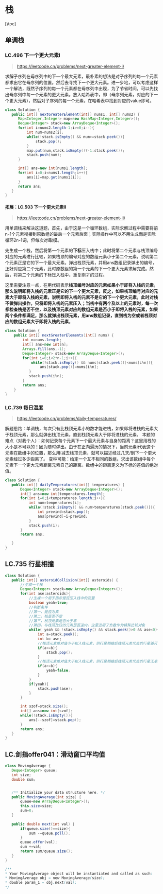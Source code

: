 # 栈
[\toc]
## 单调栈
### LC.496 下一个更大元素I
> https://leetcode.cn/problems/next-greater-element-i/

求解子序列在母序列中的下一个最大元素，最朴素的想法是对子序列的每一个元素都求出它在母序列的位置，然后去寻找下一个更大元素。进一步地，可以考虑这样一个解法，既然子序列的每一个元素都在母序列中出现，为了节省时间，可以先找出母序列中每一个元素的更大元素，放入哈希表中，即（母序列元素，对应的下一个更大元素），然后对子序列的每一个元素，在哈希表中找到对应的value即可。

 ```java
class Solution {
    public int[] nextGreaterElement(int[] nums1, int[] nums2) {
       Map<Integer,Integer> map=new HashMap<Integer,Integer>();
       Deque<Integer> stack=new ArrayDeque<Integer>();
       for(int i=nums2.length-1;i>=0;i--){
           int num=nums2[i];
           while(!stack.isEmpty() && num>=stack.peek()){
               stack.pop();
           }
           map.put(num,stack.isEmpty()?-1:stack.peek());
           stack.push(num);
       }

       int[] ans=new int[nums1.length];
       for(int i=0;i<nums1.length;i++){
           ans[i]=map.get(nums1[i]);
       }
       return ans;
    }
}
```
#### 拓展：LC.503 下一个更大元素II
> https://leetcode.cn/problems/next-greater-element-ii/

用单调栈来解决这道题，首先，由于这是一个循环数组，实际求解过程中需要将前n-1个元素衔接到原数组的最后一个元素后面；实际操作中可以不用生成而是实际循环2n-1词，但每次对i取模。

先生成一个栈，然后将第一个元素的**下标**压入栈中；此时将第二个元素与栈顶编号对应的元素进行比较，如果栈顶的编号对应的数组元素小于第二个元素，说明第二个元素正是它的下一个最大元素。弹出栈顶元素，并用ans数组记录弹出的编号，正好对应第二个元素，此时原数组的第一个元素的下一个更大元素求解完成。然后，将第二个元素的下标压入栈中，重复刚才的过程。

这里需要注意一点，在用代码表示**栈顶编号对应的元素如果小于即将入栈的元素，那么说明即将入栈的元素正是它的下一个更大元素，反之，如果栈顶编号对应的元素大于即将入栈的元素，说明即将入栈的元素不是它的下一个更大元素，此时对栈不做弹出操作，只将即将入栈的元素压入；当栈中有两个及以上的元素时，每一次都检查栈是否不空，以及栈顶元素对应的数组元素是否小于即将入栈的元素，如果两个条件都满足，那么就弹出栈顶元素，用ans数组记录，直到栈为空或者栈顶对应的数组元素大于即将入栈的元素**。
```java
class Solution {
    public int[] nextGreaterElements(int[] nums) {
        int n=nums.length;
        int[] ans=new int[n];
        Arrays.fill(ans,-1);
        Deque<Integer> stack=new ArrayDeque<Integer>();
        for(int i=0;i<2*n-1;i++){
            while(!stack.isEmpty() && nums[stack.peek()]<nums[i%n]){
                ans[stack.pop()]=nums[i%n];
           }
           stack.push(i%n);
        }
        return ans;
    }
}
```

### LC.739 每日温度
> https://leetcode.cn/problems/daily-temperatures/

解题思路：单调栈，每次只有比栈顶元素小的数才能进栈，如果即将进栈的元素大于栈顶元素，那么就弹出栈顶元素，直到栈顶元素大于即将进栈的元素。
本题的难点（对我个人）：如何记录每个元素下一个最大元素与自身的距离？这里用栈的大小是不可以的！因为随时弹出。由于在正向遍历的情况下，当前元素i代表这个元素在数组中的位置，那么用i减去栈顶元素，就可以描述经过几天/到下一个更大元素经过多少距离了。
变种可能：给定一个互不相同的数组，求出该数组中每个元素下一个更大元素距离元素自己的距离。数组中的距离定义为下标的差值的绝对值。

 ```java
class Solution {
    public int[] dailyTemperatures(int[] temperatures) {
        Deque<Integer> stack=new ArrayDeque<Integer>();
        int[] ans=new int[temperatures.length];
        for(int i=0;i<temperatures.length;i++){
            int num=temperatures[i];
            while(!stack.isEmpty() && num>temperatures[stack.peek()]){
                int prevind=stack.pop();
                ans[prevind]=i-prevind;
            }
            stack.push(i);
        }
        return ans;

    }
}
```

## LC.735 行星相撞
 ```java
class Solution {
    public int[] asteroidCollision(int[] asteroids) {
        //生成一个栈
        Deque<Integer> stack=new ArrayDeque<Integer>();
        for(int ase:asteroids){
            //生成一个用于指示是否压入栈中的变量
            boolean yeah=true;
            //判断条件
            //第一，是否为真
            //第二，栈是否不空
            //第三，栈顶元素是否大于零
            //第四，与栈顶比较的元素是否逆向，这里选用了负数作为特殊比较对象
            while( yeah && !stack.isEmpty() && stack.peek()>0 && ase<0){
                int a=stack.peek();
                int b=-ase;
                //栈顶元素绝对值小于拟入栈元素，则行星相撞后栈顶元素代表的行星毁灭，栈顶元素出栈
                if(a<=b){
                    stack.pop();
                }
                //栈顶元素绝对值大于拟入栈元素，则行星相撞后栈顶元素代表的行星无事发生，令是否入栈变量为否，禁止该元素入栈(创啊，tnnd，怎么不创啊)
                if(a>=b){
                    yeah=false;
                }                
            }
            if(yeah){
                stack.push(ase);
            }
        }

        int szof=stack.size();
        int[] ans=new int[szof];
        while(!stack.isEmpty()){
            ans[--szof]=stack.pop();
        }
        return ans;
    }
}
```


## LC.剑指offer041：滑动窗口平均值
 ```java
class MovingAverage {
    Deque<Integer> queue;
    int size;
    double sum;


    /** Initialize your data structure here. */
    public MovingAverage(int size) {
        queue=new ArrayDeque<Integer>();
        this.size=size;
        sum=0; 
    }
    
    public double next(int val) {
        if(queue.size()==size){
            sum -=queue.poll();
        }
        queue.offer(val);
        sum +=val;
        return sum/queue.size();
    }
}

/**
 * Your MovingAverage object will be instantiated and called as such:
 * MovingAverage obj = new MovingAverage(size);
 * double param_1 = obj.next(val);
 */
```
